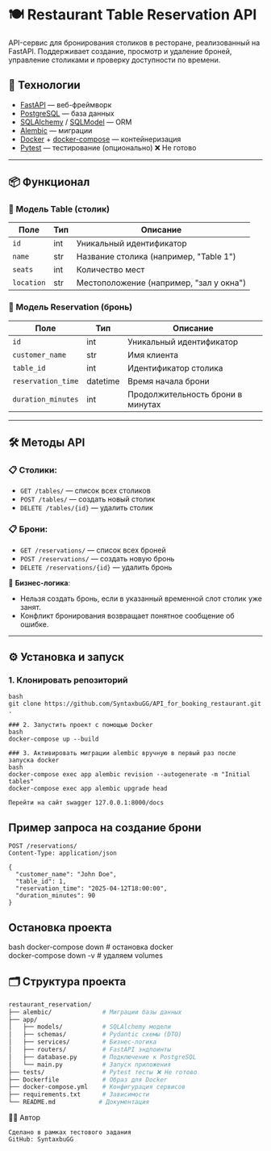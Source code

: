 # 🍽️ Restaurant Table Reservation API

API-сервис для бронирования столиков в ресторане, реализованный на FastAPI. Поддерживает создание, просмотр и удаление броней, управление столиками и проверку доступности по времени.

## 🚀 Технологии

- [FastAPI](https://fastapi.tiangolo.com/) — веб-фреймворк
- [PostgreSQL](https://www.postgresql.org/) — база данных
- [SQLAlchemy](https://www.sqlalchemy.org/) / [SQLModel](https://sqlmodel.tiangolo.com/) — ORM
- [Alembic](https://alembic.sqlalchemy.org/) — миграции
- [Docker](https://www.docker.com/) + [docker-compose](https://docs.docker.com/compose/) — контейнеризация
- [Pytest](https://docs.pytest.org/) — тестирование (опционально) ❌ Не готово

---

## 📦 Функционал

### 🔹 Модель Table (столик)
| Поле | Тип | Описание |
|------|-----|----------|
| `id` | int | Уникальный идентификатор |
| `name` | str | Название столика (например, "Table 1") |
| `seats` | int | Количество мест |
| `location` | str | Местоположение (например, "зал у окна") |

### 🔹 Модель Reservation (бронь)
| Поле | Тип | Описание |
|------|-----|----------|
| `id` | int | Уникальный идентификатор |
| `customer_name` | str | Имя клиента |
| `table_id` | int | Идентификатор столика |
| `reservation_time` | datetime | Время начала брони |
| `duration_minutes` | int | Продолжительность брони в минутах |

---

## 🛠️ Методы API

### 📋 Столики:
- `GET /tables/` — список всех столиков
- `POST /tables/` — создать новый столик
- `DELETE /tables/{id}` — удалить столик

### 📋 Брони:
- `GET /reservations/` — список всех броней
- `POST /reservations/` — создать новую бронь
- `DELETE /reservations/{id}` — удалить бронь

📌 **Бизнес-логика**:
- Нельзя создать бронь, если в указанный временной слот столик уже занят.
- Конфликт бронирования возвращает понятное сообщение об ошибке.

---

## ⚙️ Установка и запуск

### 1. Клонировать репозиторий
```
bash
git clone https://github.com/SyntaxbuGG/API_for_booking_restaurant.git .

### 2. Запустить проект с помощью Docker
bash
docker-compose up --build

### 3. Активировать миграции alembic вручную в первый раз после запуска docker 
bash 
docker-compose exec app alembic revision --autogenerate -m "Initial tables"
docker-compose exec app alembic upgrade head

Перейти на сайт swagger 127.0.0.1:8000/docs

```
## Пример запроса на создание брони
```http
POST /reservations/
Content-Type: application/json

{
  "customer_name": "John Doe",
  "table_id": 1,
  "reservation_time": "2025-04-12T18:00:00",
  "duration_minutes": 90
}
```
## Остановка проекта 
bash
docker-compose down      # остановка docker  
docker-compose down -v   # удаляем volumes  

## 🗂 Структура проекта

```bash
restaurant_reservation/
├── alembic/              # Миграции базы данных
├── app/
│   ├── models/           # SQLAlchemy модели
│   ├── schemas/          # Pydantic схемы (DTO)
│   ├── services/         # Бизнес-логика
│   ├── routers/          # FastAPI эндпоинты
│   ├── database.py       # Подключение к PostgreSQL
│   └── main.py           # Запуск приложения
├── tests/                # Pytest тесты ❌ Не готово
├── Dockerfile            # Образ для Docker
├── docker-compose.yml    # Конфигурация сервисов
├── requirements.txt      # Зависимости
└── README.md            # Документация
```

👨‍💻 Автор
```
Сделано в рамках тестового задания
GitHub: SyntaxbuGG
```

